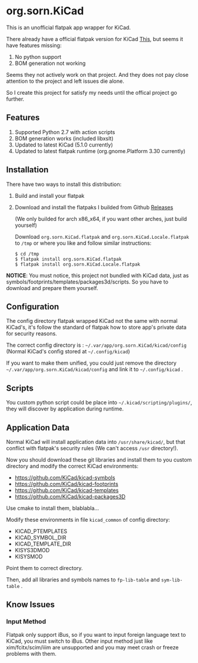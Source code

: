 # org.sorn.KiCad

This is an unofficial flatpak app wrapper for KiCad.

There already have a official flatpak version for KiCad [This](https://github.com/flathub/org.kicad_pcb.KiCad), but seems it have features missing:

1. No python support
1. BOM generation not working

Seems they not actively work on that project. And they does not pay close attention to the project and left issues die alone.

So I create this project for satisfy my needs until the offical project go further.

## Features

1. Supported Python 2.7 with action scripts
1. BOM generation works (included libxslt)
1. Updated to latest KiCad (5.1.0 currently)
1. Updated to latest flatpak runtime (org.gnome.Platform 3.30 currently)

## Installation

There have two ways to install this distribution:

1.  Build and install your flatpak
1.  Download and install the flatpaks I builded from Github [Releases](https://github.com/fpchump/org.sorn.KiCad/releases)

    (We only builded for arch x86_x64, if you want other arches, just build yourself)

    Download `org.sorn.KiCad.flatpak` and `org.sorn.KiCad.Locale.flatpak` to `/tmp` or where you like and follow similar instructions:

        $ cd /tmp
        $ flatpak install org.sorn.KiCad.flatpak
        $ flatpak install org.sorn.KiCad.Locale.flatpak

**NOTICE**: You must notice, this project not bundled with KiCad data, just as symbols/footprints/templates/packages3d/scripts. So you have to download and prepare them yourself.

## Configuration

The config directory flatpak wrapped KiCad not the same with normal KiCad's, it's follow the standard of flatpak how to store app's private data for security reasons.

The correct config directory is : `~/.var/app/org.sorn.KiCad/kicad/config` (Normal KiCad's config stored at `~/.config/kicad`)

If you want to make them unified, you could just remove the directory `~/.var/app/org.sorn.KiCad/kicad/config` and link it to `~/.config/kicad` .

## Scripts

You custom python script could be place into `~/.kicad/scripting/plugins/`, they will discover by application during runtime.

## Application Data

Normal KiCad will install application data into `/usr/share/kicad/`, but that conflict with flatpak's security rules (We can't access `/usr` directory!).

Now you should download these git libraries and install them to you custom directory and modify the correct KiCad environments:

- https://github.com/KiCad/kicad-symbols
- https://github.com/KiCad/kicad-footprints
- https://github.com/KiCad/kicad-templates
- https://github.com/KiCad/kicad-packages3D

Use cmake to install them, blablabla...

Modify these environments in file `kicad_common` of config directory:

- KICAD_PTEMPLATES
- KICAD_SYMBOL_DIR
- KICAD_TEMPLATE_DIR
- KISYS3DMOD
- KISYSMOD

Point them to correct directory.

Then, add all libraries and symbols names to `fp-lib-table` and `sym-lib-table` .

## Know Issues

### Input Method

Flatpak only support iBus, so if you want to input foreign language text to KiCad, you must switch to iBus. Other input method just like xim/fcitx/scim/iiim are unsupported and you may meet crash or freeze problems with them.
